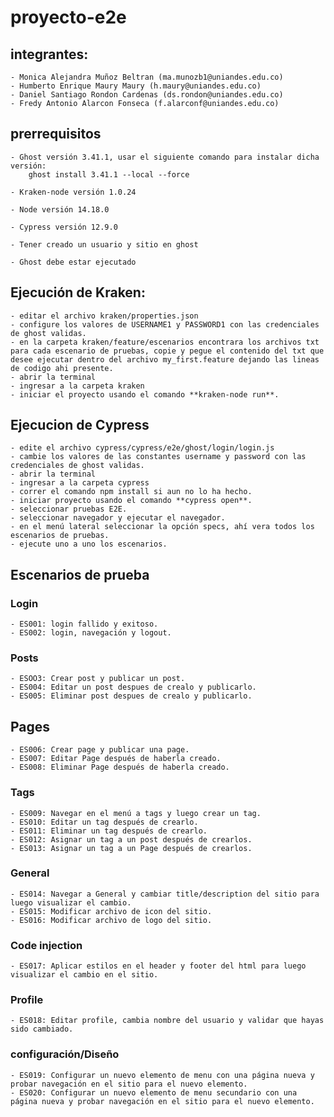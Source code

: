 # proyecto-e2e

## integrantes: 

    - Monica Alejandra Muñoz Beltran (ma.munozb1@uniandes.edu.co)
    - Humberto Enrique Maury Maury (h.maury@uniandes.edu.co)
    - Daniel Santiago Rondon Cardenas (ds.rondon@uniandes.edu.co)
    - Fredy Antonio Alarcon Fonseca (f.alarconf@uniandes.edu.co)

## prerrequisitos

    - Ghost versión 3.41.1, usar el siguiente comando para instalar dicha versión: 
        ghost install 3.41.1 --local --force
        
    - Kraken-node versión 1.0.24
    
    - Node versión 14.18.0
    
    - Cypress versión 12.9.0

    - Tener creado un usuario y sitio en ghost 

    - Ghost debe estar ejecutado

## Ejecución de Kraken:

    - editar el archivo kraken/properties.json
    - configure los valores de USERNAME1 y PASSWORD1 con las credenciales de ghost validas.
    - en la carpeta kraken/feature/escenarios encontrara los archivos txt para cada escenario de pruebas, copie y pegue el contenido del txt que desee ejecutar dentro del archivo my_first.feature dejando las lineas de codigo ahi presente.
    - abrir la terminal
    - ingresar a la carpeta kraken
    - iniciar el proyecto usando el comando **kraken-node run**.

## Ejecucion de Cypress
    
    - edite el archivo cypress/cypress/e2e/ghost/login/login.js
    - cambie los valores de las constantes username y password con las credenciales de ghost validas.
    - abrir la terminal
    - ingresar a la carpeta cypress
    - correr el comando npm install si aun no lo ha hecho.
    - iniciar proyecto usando el comando **cypress open**.
    - seleccionar pruebas E2E.
    - seleccionar navegador y ejecutar el navegador.
    - en el menú lateral seleccionar la opción specs, ahí vera todos los escenarios de pruebas.
    - ejecute uno a uno los escenarios.

## Escenarios de prueba

### Login
    - ES001: login fallido y exitoso.
    - ES002: login, navegación y logout.

### Posts
    - ESOO3: Crear post y publicar un post.
    - ES004: Editar un post despues de crealo y publicarlo.
    - ES005: Eliminar post despues de crealo y publicarlo.
   
## Pages 
    - ES006: Crear page y publicar una page.
    - ES007: Editar Page después de haberla creado.
    - ES008: Eliminar Page después de haberla creado.

### Tags
    - ES009: Navegar en el menú a tags y luego crear un tag.
    - ES010: Editar un tag después de crearlo.
    - ES011: Eliminar un tag después de crearlo.
    - ES012: Asignar un tag a un post después de crearlos.
    - ES013: Asignar un tag a un Page después de crearlos.

### General
    - ES014: Navegar a General y cambiar title/description del sitio para luego visualizar el cambio.
    - ES015: Modificar archivo de icon del sitio.
    - ES016: Modificar archivo de logo del sitio. 

### Code injection
    - ES017: Aplicar estilos en el header y footer del html para luego visualizar el cambio en el sitio.

### Profile 
    - ES018: Editar profile, cambia nombre del usuario y validar que hayas sido cambiado.

### configuración/Diseño 
    - ES019: Configurar un nuevo elemento de menu con una página nueva y probar navegación en el sitio para el nuevo elemento.
    - ES020: Configurar un nuevo elemento de menu secundario con una página nueva y probar navegación en el sitio para el nuevo elemento.
